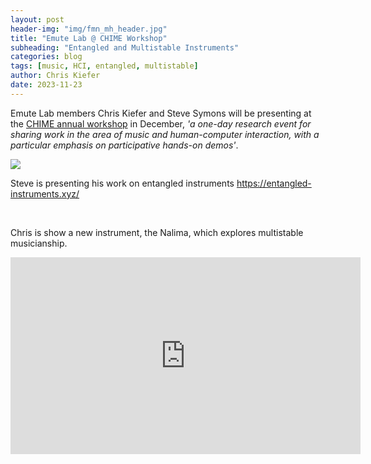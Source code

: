 ```yaml
---
layout: post
header-img: "img/fmn_mh_header.jpg"
title: "Emute Lab @ CHIME Workshop"
subheading: "Entangled and Multistable Instruments"
categories: blog
tags: [music, HCI, entangled, multistable]
author: Chris Kiefer
date: 2023-11-23
---
```


Emute Lab members Chris Kiefer and Steve Symons will be presenting at the <a href="https://www.chime.ac.uk/chime-annual-workshop">CHIME annual workshop</a> in December, <i>'a one-day research event for sharing work in the area of music and human-computer interaction, with a particular emphasis on participative hands-on demos'</i>. 

<img src="https://entangled-instruments.xyz/wp-content/uploads/2023/07/playingStickatron.png"><br>

Steve is presenting his work on entangled instruments <a href="https://entangled-instruments.xyz">https://entangled-instruments.xyz/</a>

<br>

Chris is show a new instrument, the Nalima, which explores multistable musicianship.

<iframe width="560" height="315" src="https://www.youtube.com/embed/y3uq0skcnB0?si=9ksfu9smmzt5iKZv" title="YouTube video player" frameborder="0" allow="accelerometer; autoplay; clipboard-write; encrypted-media; gyroscope; picture-in-picture; web-share" allowfullscreen></iframe>










